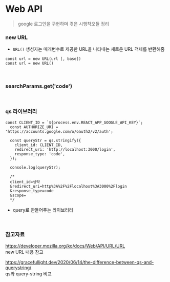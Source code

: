 # Web API

> google 로그인을 구현하며 겪은 시행착오들 정리

### new URL

- `URL()` 생성자는 매개변수로 제공한 URL을 나타내는 새로운 URL 객체를 반환해줌

```
const url = new URL(url [, base])
const url = new URL()
```

<br>

### searchParams.get('code')

<br>

### qs 라이브러리

```TSX
const CLIENT_ID = `${process.env.REACT_APP_GOOGLE_API_KEY}`;
  const AUTHORIZE_URI = 'https://accounts.google.com/o/oauth2/v2/auth';

  const queryStr = qs.stringify({
    client_id: CLIENT_ID,
    redirect_uri: 'http://localhost:3000/login',
    response_type: 'code',
  });

  console.log(queryStr);

  /*
  client_id=생략
  &redirect_uri=http%3A%2F%2Flocalhost%3A3000%2Flogin
  &response_type=code
  &scope=
  */
```

- query로 만들어주는 라이브러리

<br>

### 참고자료

https://developer.mozilla.org/ko/docs/Web/API/URL/URL  
new URL 내용 참고

https://gracefullight.dev/2020/06/14/the-difference-between-qs-and-querystring/  
qs와 query-string 비교
